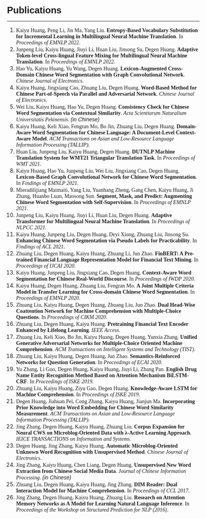 <b><font size=5 face="Arial">Publications</font></b>

---
1. <font face="Cambria">Kaiyu Huang, Peng Li, Jin Ma, Yang Liu. <b>Entropy-Based Vocabulary Substitution for Incremental Learning in Multilingual Neural Machine Translation</b>. In <i>Proceedings of EMNLP 2022</i>.</font>
1. <font face="Cambria">Junpeng Liu, Kaiyu Huang, Jiuyi Li, Huan Liu, Jinsong Su, Degen Huang. <b>Adaptive Token-level Cross-lingual Feature Mixing for Multilingual Neural Machine Translation</b>. In <i>Proceedings of EMNLP 2022</i>.</font>
1. <font face="Cambria">Hao Yu, Kaiyu Huang, Yu Wang, Degen Huang. <b>Lexicon‐Augmented Cross‐Domain Chinese Word Segmentation with Graph Convolutional Network</b>. <i>Chinese Journal of Electronics</i>.</font>
1. <font face="Cambria">Kaiyu Huang, Jingxiang Cao, Zhuang Liu, Degen Huang. <b>Word‐Based Method for Chinese Part‐of‐Speech via Parallel and Adversarial Network</b>. <i>Chinese Journal of Electronics</i>.</font>
1. <font face="Cambria">Wei Liu, Kaiyu Huang, Hao Yu, Degen Huang. <b>Consistency Check for Chinese Word Segmentation via Contextual Similarity</b>. <i>Acta Scientiarum Naturalium Universitatis Pekinensis</i>. <font face="Arial"><i>(in Chinese)</i></font></font>
1. <font face="Cambria">Kaiyu Huang, Keli Xiao, Fengran Mo, Bo Jin, Zhuang Liu, Degen Huang. <b>Domain-Aware Word Segmentation for Chinese Language: A Document-Level Context-Aware Model</b>. <i>ACM Transactions on Asian and Low-Resource Language Information Processing (TALLIP)</i>.</font>
1. <font face="Cambria">Huan Liu, Junpeng Liu, Kaiyu Huang, Degen Huang. <b>DUTNLP Machine Translation System for WMT21 Triangular Translation Task</b>. In <i>Proceedings of WMT 2021</i>.</font>
1. <font face="Cambria">Kaiyu Huang, Hao Yu, Junpeng Liu, Wei Liu, Jingxiang Cao, Degen Huang. <b>Lexicon-Based Graph Convolutional Network for Chinese Word Segmentation</b>. In <i>Findings of EMNLP 2021</i>.</font>
1. <font face="Cambria">Mieradilijiang Maimaiti, Yang Liu, Yuanhang Zheng, Gang Chen, Kaiyu Huang, Ji Zhang, Huanbo Luan, Maosong Sun. <b>Segment, Mask, and Predict: Augmenting Chinese Word Segmentation with Self-Supervision</b>. In <i>Proceedings of EMNLP 2021</i>.</font>
1. <font face="Cambria">Junpeng Liu, Kaiyu Huang, Jiuyi Li, Huan Liu, Degen Huang. <b>Adaptive Transformer for Multilingual Neural Machine Translation</b>. In <i>Proceedings of NLPCC 2021</i>.</font>
1. <font face="Cambria">Kaiyu Huang, Junpeng Liu, Degen Huang, Deyi Xiong, Zhuang Liu, Jinsong Su. <b>Enhancing Chinese Word Segmentation via Pseudo Labels for Practicability</b>. In <i>Findings of ACL 2021</i>.</font>
1. <font face="Cambria">Zhuang Liu, Degen Huang, Kaiyu Huang, Zhuang Li, Jun Zhao. <b>FinBERT: A Pre-trained Financial Language Representation Model for Financial Text Mining</b>. In <i>Proceedings of IJCAI 2020</i>.</font>
1. <font face="Cambria">Kaiyu Huang, Junpeng Liu, Jingxiang Cao, Degen Huang. <b>Context-Aware Word Segmentation for Chinese Real-World Discourse</b>. In <i>Proceedings of IWDP 2020</i>.</font>
1. <font face="Cambria">Kaiyu Huang, Degen Huang, Zhuang Liu, Fengran Mo. <b>A Joint Multiple Criteria Model in Transfer Learning for Cross-domain Chinese Word Segmentation</b>. In <i>Proceedings of EMNLP 2020</i>.</font>
1. <font face="Cambria">Zhuang Liu, Kaiyu Huang, Degen Huang, Zhuang Liu, Jun Zhao. <b>Dual Head-Wise Coattention Network for Machine Comprehension with Multiple-Choice Questions</b>. In <i>Proceedings of CIKM 2020</i>.</font>
1. <font face="Cambria">Zhuang Liu, Degen Huang, Kaiyu Huang. <b>Pretraining Financial Text Encoder Enhanced by Lifelong Learning</b>. <i>IEEE Access</i>.</font>
1. <font face="Cambria">Zhuang Liu, Keli Xiao, Bo Jin, Kaiyu Huang, Degen Huang, Yunxia Zhang. <b>Unified Generative Adversarial Networks for Multiple-Choice Oriented Machine Comprehension</b>. <i>ACM Transactions on Intelligent Systems and Technology (TIST)</i>.</font>
1. <font face="Cambria">Zhuang Liu, Kaiyu Huang, Degen Huang, Jun Zhao. <b>Semantics-Reinforced Networks for Question Generation</b>. In <i>Proceedings of ECAI 2020</i>.</font>
1. <font face="Cambria">Yu Zhang, Li Guo, Degen Huang, Kaiyu Huang, Jiuyi Li, Zhang Pan. <b>English Drug Name Entity Recognition Method Based on Attention Mechanism BiLSTM-CRF</b>. In <i>Proceedings of ISKE 2019</i>.</font>
1. <font face="Cambria">Zhuang Liu, Kaiyu Huang, Ziyu Gao, Degen Huang. <b>Knowledge-Aware LSTM for Machine Comprehension</b>. In <i>Proceedings of ISKE 2019</i>.</font>
1. <font face="Cambria">Degen Huang, Jiahuan Pei, Cong Zhang, Kaiyu Huang, Jianjun Ma. <b>Incorporating Prior Knowledge into Word Embedding for Chinese Word Similarity Measurement</b>. <i>ACM Transactions on Asian and Low-Resource Language Information Processing (TALLIP)</i>.</font>
1. <font face="Cambria">Jing Zhang, Degen Huang, Kaiyu Huang, Zhuang Liu. <b>Corpus Expansion for Neural CWS on Microblog-Oriented Data with λ-Active Learning Approach</b>. <i>IEICE TRANSACTIONS on Information and Systems</i>.</font>
1. <font face="Cambria">Degen Huang, Jing Zhang, Kaiyu Huang. <b>Automatic Microblog‐Oriented Unknown Word Recognition with Unsupervised Method</b>. <i>Chinese Journal of Electronics</i>.</font>
1. <font face="Cambria">Jing Zhang, Kaiyu Huang, Chen Liang, Degen Huang. <b>Unsupervised New Word Extraction from Chinese Social Media Data</b>. <i>Journal of Chinese Information Processing</i>. <font face="Arial"><i>(in Chinese)</i></font></font>
1. <font face="Cambria">Zhuang Liu, Degen Huang, Kaiyu Huang, Jing Zhang. <b>DIM Reader: Dual Interaction Model for Machine Comprehension</b>. In <i>Proceedings of CCL 2017</i>.</font>
1. <font face="Cambria">Jing Zhang, Degen Huang, Kaiyu Huang, Zhuang Liu. <b>Research on Attention Memory Networks as A Model for Learning Natural Language Inference</b>. In <i>Proceedings of the Workshop on Structured Prediction for NLP (2016)</i>.</font>